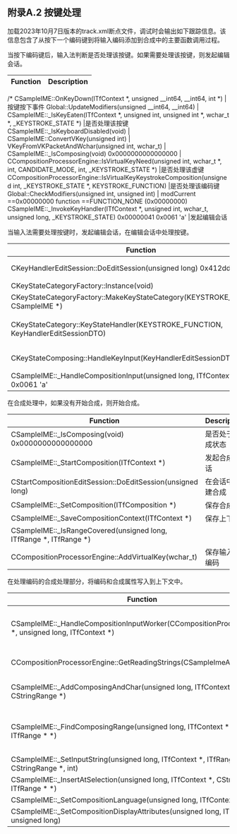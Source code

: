 ## 附录A.2 按键处理

加载2023年10月7日版本的track.xml断点文件，调试时会输出如下跟踪信息。该信息包含了从按下一个编码键到将输入编码添加到合成中的主要函数调用过程。

当按下编码键后，输入法判断是否处理该按键。如果需要处理该按键，则发起编辑会话。

Function																												|Description
-|-
/*
CSampleIME::OnKeyDown(ITfContext *, unsigned __int64, __int64, int *)													|按键按下事件
 Global::UpdateModifiers(unsigned __int64, __int64)																		|
 CSampleIME::_IsKeyEaten(ITfContext *, unsigned int, unsigned int *, wchar_t *, _KEYSTROKE_STATE *)						|是否处理该按键
 CSampleIME::_IsKeyboardDisabled(void)																					|
 CSampleIME::ConvertVKey(unsigned int)																					|
 VKeyFromVKPacketAndWchar(unsigned int, wchar_t)																		|
 CSampleIME::_IsComposing(void) 0x0000000000000000 <NULL>																|
 CCompositionProcessorEngine::IsVirtualKeyNeed(unsigned int, wchar_t *, int, CANDIDATE_MODE, int, _KEYSTROKE_STATE *)	|是否处理该虚键
 CCompositionProcessorEngine::IsVirtualKeyKeystrokeComposition(unsigned int, _KEYSTROKE_STATE *, KEYSTROKE_FUNCTION)	|是否处理该编码键
 Global::CheckModifiers(unsigned int, unsigned int)																		|
 modCurrent ==0x00000000
 function ==FUNCTION_NONE (0x00000000)
 CSampleIME::_InvokeKeyHandler(ITfContext *, unsigned int, wchar_t, unsigned long, _KEYSTROKE_STATE) 0x00000041 0x0061 'a'	|发起编辑会话
 
当输入法需要处理按键时，发起编辑会话，在编辑会话中处理按键。
 
Function																				|Description
-|-
 CKeyHandlerEditSession::DoEditSession(unsigned long) 0x412dd00c						|在编辑会话中处理按键
 CKeyStateCategoryFactory::Instance(void)												|
 CKeyStateCategoryFactory::MakeKeyStateCategory(KEYSTROKE_CATEGORY, CSampleIME *)		|将按键分类
 CKeyStateCategory::KeyStateHandler(KEYSTROKE_FUNCTION, KeyHandlerEditSessionDTO)		|按照按键类别调用相应的处理函数
 CKeyStateComposing::HandleKeyInput(KeyHandlerEditSessionDTO)							|当前按键为输入状态
 CSampleIME::_HandleCompositionInput(unsigned long, ITfContext *, wchar_t) 0x0061 'a'	|处理合成
 
在合成处理中，如果没有开始合成，则开始合成。
 
Function																				|Description
-|-
 CSampleIME::_IsComposing(void) 0x0000000000000000 <NULL>			|是否处于合成状态
 CSampleIME::_StartComposition(ITfContext *)						|发起合成会话
 CStartCompositionEditSession::DoEditSession(unsigned long)			|在会话中创建合成
 CSampleIME::_SetComposition(ITfComposition *)						|保存合成
 CSampleIME::_SaveCompositionContext(ITfContext *)					|保存上下文
 CSampleIME::_IsRangeCovered(unsigned long, ITfRange *, ITfRange *)	|
 CCompositionProcessorEngine::AddVirtualKey(wchar_t)				|保存输入的编码
 
在处理编码的合成处理部分，将编码和合成属性写入到上下文中。
 
Function																								|Description
-|-
 CSampleIME::_HandleCompositionInputWorker(CCompositionProcessorEngine *, unsigned long, ITfContext *)	|编码处理（包括合成和候选列表处理）
 CCompositionProcessorEngine::GetReadingStrings(CSampleImeArray<CStringRange> *, int *)					|获取输入编码
 CSampleIME::_AddComposingAndChar(unsigned long, ITfContext *, CStringRange *)							|将输入编码加入到合成中
 CSampleIME::_FindComposingRange(unsigned long, ITfContext *, ITfRange *, ITfRange * *)					|查找合成范围（将编码添加到已转换范围之后）
 CSampleIME::_SetInputString(unsigned long, ITfContext *, ITfRange *, CStringRange *, int)				|
 CSampleIME::_InsertAtSelection(unsigned long, ITfContext *, CStringRange *, ITfRange * *)				|
 CSampleIME::_SetCompositionLanguage(unsigned long, ITfContext *)										|
 CSampleIME::_SetCompositionDisplayAttributes(unsigned long, ITfContext *, unsigned long)				|